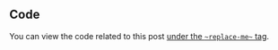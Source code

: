 ## Code

You can view the code related to this post [under the `~replace-me~` tag](//github.com/wizardsoftheweb/sensible-ssh-with-ansible/tree/~replace-me~).
